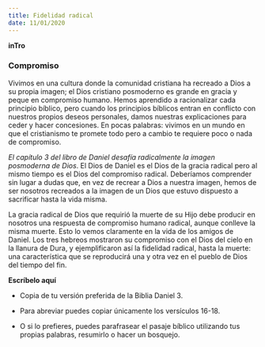 ```yaml
---
title: Fidelidad radical
date: 11/01/2020
---
```


**inTro**

### Compromiso

Vivimos en una cultura donde la comunidad cristiana ha recreado a Dios a su propia imagen; el Dios cristiano posmoderno es grande en gracia y peque en compromiso humano. Hemos aprendido a racionalizar cada principio bíblico, pero cuando los principios bíblicos entran en conflicto con nuestros propios deseos personales, damos nuestras explicaciones para ceder y hacer concesiones. En pocas palabras: vivimos en un mundo en que el cristianismo te promete todo pero a cambio te requiere poco o nada de compromiso.

_El capítulo 3 del libro de Daniel desafía radicalmente la imagen posmoderna de Dios_. El Dios de Daniel es el Dios de la gracia radical pero al mismo tiempo es el Dios del compromiso radical. Deberíamos comprender sin lugar a dudas que, en vez de recrear a Dios a nuestra imagen, hemos de ser nosotros recreados a la imagen de un Dios que estuvo dispuesto a sacrificar hasta la vida misma.

La gracia radical de Dios que requirió la muerte de su Hijo debe producir en nosotros una respuesta de compromiso humano radical, aunque conlleve la misma muerte. Esto lo vemos claramente en la vida de los amigos de Daniel. Los tres hebreos mostraron su compromiso con el Dios del cielo en la llanura de Dura, y ejemplificaron así la fidelidad radical, hasta la muerte: una característica que se reproducirá una y otra vez en el pueblo de Dios del tiempo del fin.

**Escríbelo aquí**

- Copia de tu versión preferida de la Biblia Daniel 3.

- Para abreviar puedes copiar únicamente los versículos 16-18.

- O si lo prefieres, puedes parafrasear el pasaje bíblico utilizando tus propias palabras, resumirlo o hacer un bosquejo.
